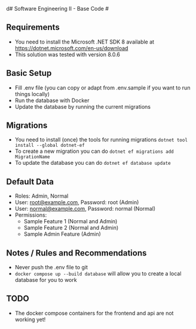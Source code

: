 d# Software Engineering II - Base Code #

## Requirements ## 

 * You need to install the Microsoft .NET SDK 8 available at https://dotnet.microsoft.com/en-us/download
 * This solution was tested with version 8.0.6

## Basic Setup ## 

 * Fill .env file (you can copy or adapt from .env.sample if you want to run things locally)
 * Run the database with Docker
 * Update the database by running the current migrations 

## Migrations ##

 * You need to install (once) the tools for running migrations `dotnet tool install --global dotnet-ef`
 * To create a new migration you can do `dotnet ef migrations add MigrationName`
 * To update the database you can do `dotnet ef database update`

## Default Data ##

 * Roles: Admin, Normal
 * User: root@example.com, Password: root (Admin)
 * User: normal@example.com, Password: normal (Normal)
 * Permissions:
   * Sample Feature 1 (Normal and Admin)
   * Sample Feature 2 (Normal and Admin)
   * Sample Admin Feature (Admin)

## Notes / Rules and Recommendations ##

 * Never push the .env file to git
 * `docker compose up --build database` will allow you to create a local database for you to work

## TODO ##

 * The docker compose containers for the frontend and api are not working yet!